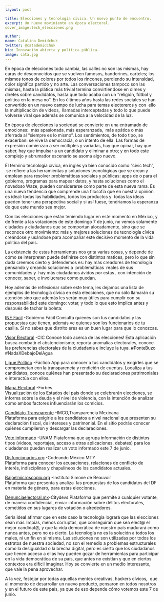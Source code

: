 ```yaml
---
layout: post

title: Elecciones y tecnología cívica. Un nuevo punto de encuentro.
excerpt: Un nuevo movimiento en época electoral.
cover_image:tech_elecciones.png

author: 
name: Catalina Demidchuk
twitter: @catademidchuk
bio: Innovación abierta y politica pública. 
image: cata.jpg
---
```


En época de elecciones todo cambia, las calles no son las mismas, hay caras de desconocidos que se vuelven famosos, banderines, carteles; los mismos tonos de colores por todos los rincones, perdiendo su intensidad, color significa partido y no arte. Las conversaciones tampoco son las mismas, hasta la plática más trivial termina convirtiéndose en dimes y diretes sobre candidatos, hasta que todo acaba con un “religión, fútbol y política en la mesa no”. En los últimos años hasta las redes sociales se han convertido en un nuevo campo de lucha para temas electoreros y con  ello la multiplicación de videos,  llamadas interceptadas y todo lo que puede volverse viral que además se comunica a la velocidad de la luz. 

En época de elecciones la sociedad se convierte en una entramado de emociones:  más apasionada, más esperanzada,  más apática o más aferrada al “siempre es lo mismo”. Los sentimientos, de todo tipo, se exacerban: se vive la democracia, o un intento de ella. Las formas de expresión comienzan a ser múltiples y variadas, hay que opinar, hay que saber, hay que impulsar a un candidato y eliminar a otro; y en todo este complejo y abrumador escenario se asoma algo nuevo. 

El término tecnología cívica, en inglés ya bien conocido como “civic tech”,  se refiere a las herramientas y soluciones tecnológicas que se crean y emplean para resolver problemáticas sociales y públicas: apps de o para el gobierno, programas para mapear datos, y hasta soluciones como el novedoso Waze, pueden considerarse como parte de esta nueva rama. Es una nueva tendencia que comprende una filosofía que en nuestra opinión es ideal: todas las habilidades, todos los productos y  todas las ideas pueden tener una perspectiva social y si así fuese, tendríamos la esperanza de que este mundo sea mejor.

Con las elecciones que están teniendo lugar en este momento en México, y de frente a las votaciones de este domingo 7 de junio, no vemos solamente ciudades y ciudadanos que se comportan alocadamente, sino que se reconoce otro movimiento: más y mejores soluciones de tecnología cívica creándose y usándose para acompañar este decisivo momento de la vida política del país. 

La existencia de estas herramientas nos grita varias cosas, y depende de cómo se interpreten puede definirse con distintos matices, pero lo que sin duda creemos cierto y defendemos es: hay más creadores de tecnología pensando y creando soluciones a  problemáticas  reales de sus comunidades y  hay más ciudadanos ávidos por estas , con intención de conocer, saber, e involucrarse como puedan. 

Hoy además de reflexionar sobre este tema, les dejamos una lista de ejemplos de tecnología cívica en esta elecciones, que no sólo llamarán su atención sino que además les serán muy útiles para cumplir con su responsabilidad este domingo: votar, y todo lo que esto implica antes y después de tachar la boleta:


[INE Fácil](http://inefacil.com/) -Gobierno Fácil 
Consulta quienes son tus candidatos y las propuestas que tienen, además ve quienes son los funcionarios de tu casilla. Si no sabes que distrito eres es un buen lugar para que lo conozcas. 

[Visor Electoral](http://visorelectoral.org/) -CIC
Conoce todo acerca de las elecciones! Esta aplicación busca combatir el abstencionismo; reporta anomalías electorales, conoce las preferencias electorales de la ciudadanía e incluye la tuya. #PonteBuzo #NadaXDebajoDelAgua

[Ligue Político](http://www.factico.com.mx/liguepolitico/) -Fáctico 
App para conocer a tus candidatos y exigirles que se comprometan con la transparencia y rendición de cuentas. Localiza a tus candidatos, conoce quiénes han presentado su declaraciones patrimoniales e interactúa con ellos.

[Mapa Electoral](http://cdn.graphics.forbes.com.mx/interactivos/estados/index.html) -Forbes.     
Visualización de los Estados del país donde se celebrarán elecciones, se informa sobre la deuda y el nivel de violencia, con la intención de analizar cómo ambos factores influenciarán los comicios. 

[Candidato Transparente](https://candidatotransparente.mx/#/) -IMCO,Transparencia Mexicana      
Plataforma para exigirle a los candidatos a nivel nacional que presenten su declaración fiscal, de intereses y patrimonial. En el sitio podrás conocer quiénes cumplieron y descargar las declaraciones.

[Voto informado](http://www.votoinformado.unam.mx/) -UNAM
Plataforma que agrupa información de distintos tipos (videos, reportajes, acceso a otras aplicaciones, debates) para los ciudadanos puedan realizar un voto informado este 7 de junio.

[Disfuncionarios.org](http://disfuncionarios.org/) -Codeando México MTY         
Plataforma para conocer los acusaciones, relaciones de conflicto de interés, indisciplinas y chapulineos de los candidatos actuales.

[Bajoelmicroscopio.org]( http://bajoelmicroscopio.org/)  -Instituto Simone de Beauvoir  
Plataforma que presenta y analiza  las propuestas de los candidatos del DF en materia de género, para estas elecciones.

[Denunciaelectoral.mx](http://www.denunciaelectoral.mx/)-Citydevs
Plataforma que permite a cualquier votante, de manera confidencial, enviar información sobre délitos electorales, cometidos en sus lugares de votación o alrededores.

Sería ideal afirmar que en este caso la tecnología logrará que las elecciones sean más limpias, menos corruptas, que conseguirán que sea elect@ el mejor candidat@, y que la vida democrática de nuestro país madurará como nunca antes, pero no es cierto. La tecnología no es la solución a todos los males, ni un fin en sí misma. Las soluciones no son utilizadas por todos los estratos de nuestra sociedad, no son el remedio a problemas estructurales como la desigualdad o la brecha digital, pero es cierto que los ciudadanos que tienen acceso a ellas hoy pueden gozar de herramientas para participar en la vida democrática de su país, que antes no existían y que en ciertos contextos era difícil imaginar. Hoy se convierte en un medio interesante, que vale la pena aprovechar. 

A la vez, festejar por todas aquellas mentes creativas, hackers cívicos,  que al momento de desarrollar un nuevo producto, pensaron en todos nosotros y en el futuro de este país, ya que de eso depende cómo votemos este 7 de junio.

